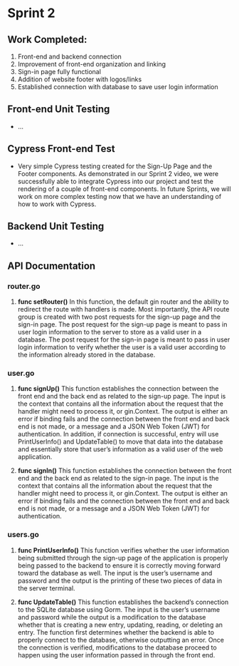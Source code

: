 # Sprint 2

## Work Completed:
1) Front-end and backend connection 
2) Improvement of front-end organization and linking
3) Sign-in page fully functional
4) Addition of website footer with logos/links
5) Established connection with database to save user login information

## Front-end Unit Testing
* ...

## Cypress Front-end Test
* Very simple Cypress testing created for the Sign-Up Page and the Footer components. As demonstrated in our Sprint 2 video, we were successfully able to integrate Cypress into our project and test the rendering of a couple of front-end components. In future Sprints, we will work on more complex testing now that we have an understanding of how to work with Cypress.

## Backend Unit Testing
* ...

## API Documentation 
### router.go
1. **func setRouter()**
In this function, the default gin router and the ability to redirect the route with handlers is made. Most importantly, the API route group is created with two post requests for the sign-up page and the sign-in page. The post request for the sign-up page is meant to pass in user login information to the server to store as a valid user in a database. The post request for the sign-in page is meant to pass in user login information to verify whether the user is a valid user according to the information already stored in the database. 

### user.go
1.	**func signUp()**
This function establishes the connection between the front end and the back end as related to the sign-up page. The input is the context that contains all the information about the request that the handler might need to process it, or gin.Context. The output is either an error if binding fails and the connection between the front end and back end is not made, or a message and a JSON Web Token (JWT) for authentication. In addition, if connection is successful, entry will use PrintUserInfo() and UpdateTable() to move that data into the database and essentially store that user’s information as a valid user of the web application.

2.	**func signIn()**
This function establishes the connection between the front end and the back end as related to the sign-in page. The input is the context that contains all the information about the request that the handler might need to process it, or gin.Context. The output is either an error if binding fails and the connection between the front end and back end is not made, or a message and a JSON Web Token (JWT) for authentication. 

### users.go
1.	**func PrintUserInfo()**
This function verifies whether the user information being submitted through the sign-up page of the application is properly being passed to the backend to ensure it is correctly moving forward toward the database as well. The input is the user’s username and password and the output is the printing of these two pieces of data in the server terminal. 

2.	**func UpdateTable()** 
This function establishes the backend’s connection to the SQLite database using Gorm. The input is the user’s username and password while the output is a modification to the database whether that is creating a new entry, updating, reading, or deleting an entry. The function first determines whether the backend is able to properly connect to the database, otherwise outputting an error. Once the connection is verified, modifications to the database proceed to happen using the user information passed in through the front end.

